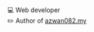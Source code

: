 💻 Web developer  
✏️ Author of [azwan082.my](https://azwan082.my)

<!---
💻 Web app developer - PHP + MySQL + JS (Wordpress + jQuery)  
📱 Mobile app developer - Swift (iOS) & Java (Android)  
📍 Penang

azwan082/azwan082 is a ✨ special ✨ repository because its `README.md` (this file) appears on your GitHub profile.
You can click the Preview link to take a look at your changes.
--->
